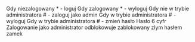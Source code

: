 Gdy niezalogowany * - loguj
Gdy zalogowany * - wyloguj
Gdy nie w trybie administratora # - zaloguj jako admin
Gdy w trybie administratora # - wyloguj
Gdy w trybie administratora # - zmień hasło
Hasło 6 cyfr
Zalogowanie jako administrator odblokowuje zablokowany zlym hasłem zamek 